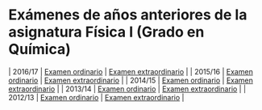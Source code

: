
# Exámenes de años anteriores de la asignatura Física I (Grado en Química)

| 2016/17 | [Examen ordinario](http://www.ugr.es/~aquiran/docencia/exa/2016_17%20Examen%20ordinario%20Grupo%20A.pdf) | [Examen extraordinario](http://www.ugr.es/~aquiran/docencia/exa/2016_17%20Examen%20extraordinario.pdf) |
| 2015/16 | [Examen ordinario](http://www.ugr.es/~aquiran/docencia/exa/2015_16%20Examen%20ordinario.pdf) | [Examen extraordinario](http://www.ugr.es/~aquiran/docencia/exa/2015_16%20Examen%20extraordinario.pdf) | 
| 2014/15 | [Examen ordinario](http://www.ugr.es/~aquiran/docencia/exa/examen14_ordinario.pdf) | [Examen extraordinario](http://www.ugr.es/~aquiran/docencia/exa/examen14_extraordinario.pdf) | 
| 2013/14 | [Examen ordinario](http://www.ugr.es/~aquiran/docencia/exa/examen13_ordinario.pdf) | [Examen extraordinario](http://www.ugr.es/~aquiran/docencia/exa/examen13_extraordinario.pdf) | 
| 2012/13 | [Examen ordinario](http://www.ugr.es/~aquiran/docencia/exa/examen12_ordinario.pdf) | [Examen extraordinario](http://www.ugr.es/~aquiran/docencia/exa/examen12_extraordinario.pdf) |
